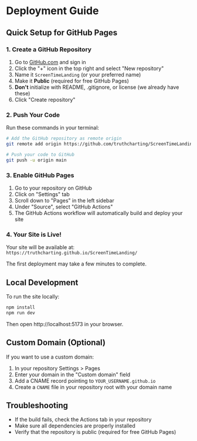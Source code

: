 # Deployment Guide

## Quick Setup for GitHub Pages

### 1. Create a GitHub Repository

1. Go to [GitHub.com](https://github.com) and sign in
2. Click the "+" icon in the top right and select "New repository"
3. Name it `ScreenTimeLanding` (or your preferred name)
4. Make it **Public** (required for free GitHub Pages)
5. **Don't** initialize with README, .gitignore, or license (we already have these)
6. Click "Create repository"

### 2. Push Your Code

Run these commands in your terminal:

```bash
# Add the GitHub repository as remote origin
git remote add origin https://github.com/truthcharting/ScreenTimeLanding.git

# Push your code to GitHub
git push -u origin main
```

### 3. Enable GitHub Pages

1. Go to your repository on GitHub
2. Click on "Settings" tab
3. Scroll down to "Pages" in the left sidebar
4. Under "Source", select "GitHub Actions"
5. The GitHub Actions workflow will automatically build and deploy your site

### 4. Your Site is Live!

Your site will be available at:
`https://truthcharting.github.io/ScreenTimeLanding/`

The first deployment may take a few minutes to complete.

## Local Development

To run the site locally:

```bash
npm install
npm run dev
```

Then open http://localhost:5173 in your browser.

## Custom Domain (Optional)

If you want to use a custom domain:

1. In your repository Settings > Pages
2. Enter your domain in the "Custom domain" field
3. Add a CNAME record pointing to `YOUR_USERNAME.github.io`
4. Create a `CNAME` file in your repository root with your domain name

## Troubleshooting

- If the build fails, check the Actions tab in your repository
- Make sure all dependencies are properly installed
- Verify that the repository is public (required for free GitHub Pages)
